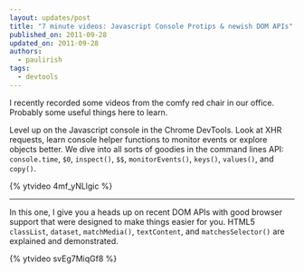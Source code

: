 ```yaml
---
layout: updates/post
title: "7 minute videos: Javascript Console Protips & newish DOM APIs"
published_on: 2011-09-28
updated_on: 2011-09-28
authors:
  - paulirish
tags:
  - devtools
---
```

<p>I recently recorded some videos from the comfy red chair in our office. Probably some useful things here to learn.</p>

<p>Level up on the Javascript console in the Chrome DevTools. Look at XHR requests, learn console helper functions to monitor events or explore objects better. We dive into all sorts of goodies in the command lines API: <code>console.time</code>, <code>$0</code>, <code>inspect()</code>, <code>$$</code>, <code>monitorEvents()</code>, <code>keys()</code>, <code>values()</code>, and <code>copy()</code>.</p>

{% ytvideo 4mf_yNLlgic %}

<hr>

<p>In this one, I give you a heads up on recent DOM APIs with good browser support that were designed to make things easier for you. HTML5 <code>classList</code>, <code>dataset</code>, <code>matchMedia()</code>, <code>textContent</code>, and <code>matchesSelector()</code> are explained and demonstrated.</p>

{% ytvideo svEg7MiqGf8 %}
